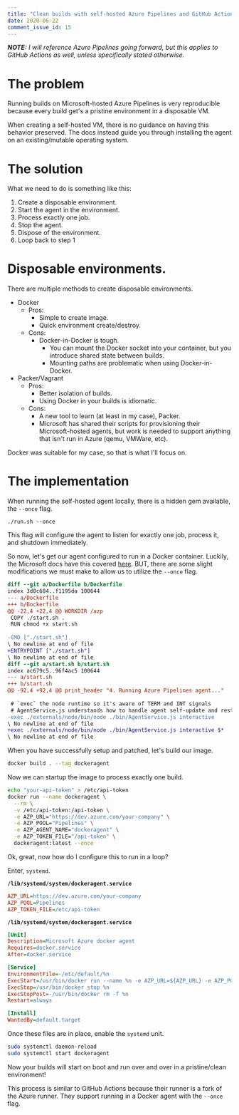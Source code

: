 ```yaml
---
title: "Clean builds with self-hosted Azure Pipelines and GitHub Actions"
date: 2020-06-22
comment_issue_id: 15
---
```


***NOTE:** I will reference Azure Pipelines going forward, but this applies to GitHub Actions as well, unless specifically stated otherwise.*

# The problem

Running builds on Microsoft-hosted Azure Pipelines is very reproducible because every build get's a pristine environment in a disposable VM.

When creating a self-hosted VM, there is no guidance on having this behavior preserved. The docs instead guide you through installing the agent on an existing/mutable operating system.

# The solution

What we need to do is something like this:

1. Create a disposable environment.
2. Start the agent in the environment.
3. Process exactly one job.
4. Stop the agent.
5. Dispose of the environment.
6. Loop back to step 1

# Disposable environments.

There are multiple methods to create disposable environments.

- Docker
  - Pros:
    - Simple to create image.
    - Quick environment create/destroy.
  - Cons:
    - Docker-in-Docker is tough.
      - You can mount the Docker socket into your container, but you introduce shared state between builds.
      - Mounting paths are problematic when using Docker-in-Docker.
- Packer/Vagrant
  - Pros:
    - Better isolation of builds.
    - Using Docker in your builds is idiomatic.
  - Cons:
    - A new tool to learn (at least in my case), Packer.
    - Microsoft has shared their scripts for provisioning their Microsoft-hosted agents, but work is needed to support anything that isn't run in Azure (qemu, VMWare, etc).

Docker was suitable for my case, so that is what I'll focus on.

# The implementation

When running the self-hosted agent locally, there is a hidden gem available, the ```--once``` flag.

```
./run.sh --once
```

This flag will configure the agent to listen for exactly one job, process it, and shutdown immediately.

So now, let's get our agent configured to run in a Docker container. Luckily, the Microsoft docs have this covered [here](https://docs.microsoft.com/en-us/azure/devops/pipelines/agents/docker?view=azure-devops#linux). BUT, there are some slight modifications we must make to allow us to utilize the ```--once``` flag.

```diff
diff --git a/Dockerfile b/Dockerfile
index 3d0c684..f1195da 100644
--- a/Dockerfile
+++ b/Dockerfile
@@ -22,4 +22,4 @@ WORKDIR /azp
 COPY ./start.sh .
 RUN chmod +x start.sh
 
-CMD ["./start.sh"]
\ No newline at end of file
+ENTRYPOINT ["./start.sh"]
\ No newline at end of file
diff --git a/start.sh b/start.sh
index ac679c5..96f4ac5 100644
--- a/start.sh
+++ b/start.sh
@@ -92,4 +92,4 @@ print_header "4. Running Azure Pipelines agent..."
 
 # `exec` the node runtime so it's aware of TERM and INT signals
 # AgentService.js understands how to handle agent self-update and restart
-exec ./externals/node/bin/node ./bin/AgentService.js interactive
\ No newline at end of file
+exec ./externals/node/bin/node ./bin/AgentService.js interactive $*
\ No newline at end of file

```

When you have successfully setup and patched, let's build our image.

```bash
docker build . --tag dockeragent
```

Now we can startup the image to process exactly one build.

```bash
echo "your-api-token" > /etc/api-token
docker run --name dockeragent \
  --rm \
  -v /etc/api-token:/api-token \
  -e AZP_URL="https://dev.azure.com/your-company" \
  -e AZP_POOL="Pipelines" \
  -e AZP_AGENT_NAME="dockeragent" \
  -e AZP_TOKEN_FILE="/api-token" \
  dockeragent:latest --once
```

Ok, great, now how do I configure this to run in a loop?

Enter, ```systemd```.

**```/lib/systemd/system/dockeragent.service```**

```ini
AZP_URL=https://dev.azure.com/your-company
AZP_POOL=Pipelines
AZP_TOKEN_FILE=/etc/api-token

```

**```/lib/systemd/system/dockeragent.service```**

```ini
[Unit]
Description=Microsoft Azure docker agent
Requires=docker.service
After=docker.service

[Service]
EnvironmentFile=-/etc/default/%n
ExecStart=/usr/bin/docker run --name %n -e AZP_URL=${AZP_URL} -e AZP_POOL=${AZP_POOL} -e AZP_AGENT_NAME=%n -e AZP_TOKEN_FILE=${AZP_TOKEN_FILE} dockeragent:latest --once
ExecStop=/usr/bin/docker stop %n
ExecStopPost=-/usr/bin/docker rm -f %n
Restart=always

[Install]
WantedBy=default.target
```

Once these files are in place, enable the ```systemd``` unit.

```bash
sudo systemctl daemon-reload
sudo systemctl start dockeragent
```

Now your builds will start on boot and run over and over in a pristine/clean environment!

This process is similar to GitHub Actions because their runner is a fork of the Azure runner. They support running in a Docker agent with the ```--once``` flag.